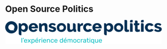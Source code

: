 # Open Source Politics
![Logo](https://raw.githubusercontent.com/OpenSourcePolitics/.github/main/profile/img/osp-logo.svg)